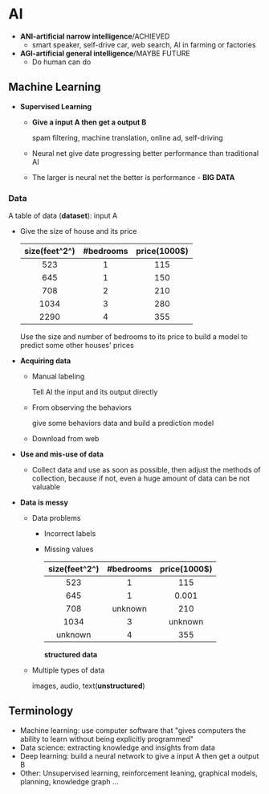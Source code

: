 # AI

- **ANI-artificial narrow intelligence**/ACHIEVED
  - smart speaker, self-drive car, web search, AI in farming or factories
- **AGI-artificial general intelligence**/MAYBE FUTURE
  - Do human can do

## Machine Learning

- **Supervised Learning**

  - **Give a input A then get a output B**

    spam filtering, machine translation, online ad, self-driving

  - Neural net give date progressing better performance than traditional AI

  - The larger is neural net the better is performance - **BIG DATA**

### Data

A table of data (**dataset**): input A

- Give the size of house and its price

  | size(feet^2^) | #bedrooms | price(1000$) |
  | :-----------: | :-------: | :----------: |
  |      523      |     1     |     115      |
  |      645      |     1     |     150      |
  |      708      |     2     |     210      |
  |     1034      |     3     |     280      |
  |     2290      |     4     |     355      |

  Use the size and number of bedrooms to its price to build a model to predict some other houses' prices

- **Acquiring data**

  - Manual labeling

    Tell AI the input and its output directly

  - From observing the behaviors

    give some behaviors data and build a prediction model

  - Download from web

- **Use and mis-use of data**
  - Collect data and use as soon as possible, then adjust the methods of collection, because if not, even a huge amount of data can be not valuable

- **Data is messy**

  - Data problems

    - Incorrect labels

    - Missing values

      | size(feet^2^) | #bedrooms | price(1000$) |
      | :-----------: | :-------: | :----------: |
      |      523      |     1     |     115      |
      |      645      |     1     |    0.001     |
      |      708      |  unknown  |     210      |
      |     1034      |     3     |   unknown    |
      |    unknown    |     4     |     355      |

      **structured data**

  - Multiple types of data

    images, audio, text(**unstructured**)

## Terminology

- Machine learning: use computer software that "gives computers the ability to learn without being explicitly programmed"
- Data science: extracting knowledge and insights from data
- Deep learning: build a neural network to give a input A then get a output B
- Other: Unsupervised learning, reinforcement leaning, graphical models, planning, knowledge graph ...

